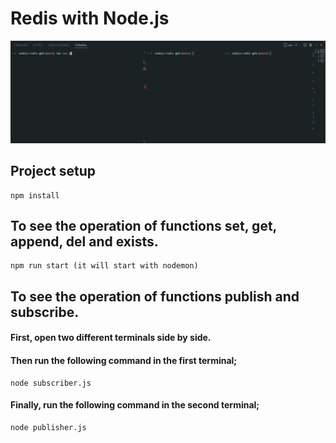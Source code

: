# Redis with Node.js

<img src="demo.gif" />

## Project setup
```
npm install
```

## To see the operation of functions set, get, append, del and exists.
```
npm run start (it will start with nodemon)
```

## To see the operation of functions publish and subscribe.
#### First, open two different terminals side by side.
#### Then run the following command in the first terminal;
```
node subscriber.js
```
#### Finally, run the following command in the second terminal;
```
node publisher.js
```
